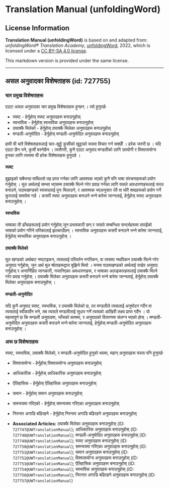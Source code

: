 # Translation Manual (unfoldingWord)

## License Information

**Translation Manual (unfoldingWord)** is based on and adapted from: _unfoldingWord® Translation Academy_, [unfoldingWord](https://unfoldingword.org/utw), 2022, which is licensed under a [CC BY-SA 4.0 license](https://creativecommons.org/licenses/by-sa/4.0/legalcode.en).

This markdown version is provided under the same license.



--------------------------------

## असल अनुवादका विशेषताहरू (id: 727755)

### चार प्रमुख विशेषताहरू

एउटा असल अनुवादका चार प्रमुख विशेषताहरू हुन्छन् । त्यो हुनुपर्छः

* स्‍पष्‍ट \- हेर्नुहोस् स्‍पष्‍ट अनुवादहरू बनाउनुहोस्
* स्वभाविक \- हेर्नुहोस् स्वभाविक अनुवादहरू बनाउनुहोस्
* ठ्याक्‍कै मिलेको \- हेर्नुहोस् ठ्याक्‍कै मिलेका अनुवादहरू बनाउनुहोस्
* मण्‍डली\-अनुमोदित \- हेर्नुहोस् मण्‍डली\-अनुमोदित अनुवादहरू बनाउनुहोस्

हामी यी चारै विशेषताहरूलाई चार\-खुट्टे कुर्सीको खुट्टाको रूपमा विचार गर्न सक्छौँ । हरेक जरुरी छ । यदि एउटा छैन भने, कुर्सी बस्नेछैन । त्यसैगरी, कुनै एउटा अनुवाद मण्‍डलीको लागि उपयोगी र विश्‍वासयोग्‍य हुनका लागि त्यसमा यी हरेक विशेषताहरू हुनुपर्छ ।

#### स्‍पष्‍ट

बुझाइको सबैभन्दा माथिल्‍लो तह प्राप्‍त गर्नका लागि आवश्‍यक भएको कुनै पनि भाषा संरचनाहरूको प्रयोग गर्नुहोस् । मूल अर्थलाई सम्भव भएसम्‍म ठ्याक्‍कै मिल्‍ने गरेर प्रवाह गर्नका लागि यसले अवधारणाहरूलाई सरल बनाउने, पाठ्यखण्‍डको स्वरूपलाई पुनः मिलाउने, र आवश्‍यक भएअनुसार धेरै वा थोरै शब्दहरूको प्रयोग गर्ने कुरालाई समावेश गर्छ । कसरी स्‍पष्‍ट अनुवादहरू बनाउने भन्‍ने बारेमा जान्‍नलाई, हेर्नुहोस् स्‍पष्‍ट अनुवादहरू बनाउनुहोस् ।

#### स्वभाविक

भाषाका ती ढाँचाहरूलाई प्रयोग गर्नुहोस् जुन प्रभावकारी छन् र जसले सम्बन्धित सन्दर्भहरूमा तपाईंको भाषाको प्रयोग गरिने तरिकालाई झल्‍काउँछन् । स्वभाविक अनुवादहरू कसरी बनाउने भन्‍ने बारेमा जान्‍नलाई, हेर्नुहोस् स्वभाविक अनुवादहरू बनाउनुहोस् ।

#### ठ्याक्‍कै मिलेको

मूल खण्‍डको अर्थबाट नघटाइकन, त्यसलाई परिवर्तन नगरिकन, वा त्यसमा नथपिकन ठ्याक्‍कै मिल्‍ने गरेर अनुवाद गर्नुहोस्, जुन अर्थ मूल श्रोताहरूद्वारा बुझिने थियो । मनमा पाठ्यखण्‍डको अर्थलाई राखेर अनुवाद गर्नुहोस् र अन्तर्निहित जानकारी, नजानिएका अवधारणाहरू, र भाषाका अलङ्कारहरूलाई ठ्याक्‍कै मिल्‍ने गरेर प्रवाह गर्नुहोस् । ठ्याक्‍कै मिलेका अनुवादहरू कसरी बनाउने भन्‍ने बारेमा जान्‍नलाई, हेर्नुहोस् ठ्याक्‍कै मिलेका अनुवादहरू बनाउनुहोस् ।

#### मण्‍डली\-अनुमोदित

यदि कुनै अनुवाद स्‍पष्‍ट, स्वभाविक, र ठ्याक्‍कै मिलेको छ, तर मण्‍डलीले त्यसलाई अनुमोदन गर्दैन वा त्यसलाई स्वीकार्दैन भने, तब त्यसले मण्‍डलीलाई सुधार गर्ने त्यसको आखिरी लक्ष्य प्राप्‍त गर्दैन । यो महत्त्वपूर्ण छ कि मण्‍डली अनुवादमा, जाँचको काममा, र अनुवादको वितरणमा संलग्‍न भएको होस् । मण्‍डली\-अनुमोदित अनुवादहरू कसरी बनाउने भन्‍ने बारेमा जान्‍नलाई, हेर्नुहोस् मण्‍डली\-अनुमोदित अनुवादहरू बनाउनुहोस् ।

### अरू छ विशेषताहरू

स्‍पष्‍ट, स्वभाविक, ठ्याक्‍कै मिलेको, र मण्‍डली\-अनुमोदित हुनुको थपमा, महान् अनुवादहरू यस्ता पनि हुनुपर्छः

* विश्‍वासयोग्‍य \- हेर्नुहोस् विश्‍वासयोग्‍य अनुवादहरू बनाउनुहोस्
* आधिकारिक \- हेर्नुहोस् आधिकारिक अनुवादहरू बनाउनुहोस्
* ऐतिहासिक \- हेर्नुहोस् ऐतिहासिक अनुवादहरू बनाउनुहोस्
* समान \- हेर्नुहोस् समान अनुवादहरू बनाउनुहोस्
* समन्वयमा गरिएको \- हेर्नुहोस् समन्वयमा गरिएका अनुवादहरू बनाउनुहोस्
* निरन्तर अगाडि बढिरहने \- हेर्नुहोस् निरन्तर अगाडि बढिरहने अनुवादहरू बनाउनुहोस्

* **Associated Articles:** ठ्याक्‍कै मिलेका अनुवादहरू बनाउनुहोस् (ID: `727747@UWTranslationManual`); आधिकारिक अनुवादहरू बनाउनुहोस् (ID: `727748@UWTranslationManual`); मण्‍डली-अनुमोदित अनुवादहरू बनाउनुहोस् (ID: `727749@UWTranslationManual`); स्‍पष्‍ट अनुवादहरू बनाउनुहोस् (ID: `727750@UWTranslationManual`); समन्वयमा गरिएका अनुवादहरू बनाउनुहोस् (ID: `727751@UWTranslationManual`); समान अनुवादहरू बनाउनुहोस् (ID: `727752@UWTranslationManual`); विश्‍वासयोग्‍य अनुवादहरू बनाउनुहोस् (ID: `727753@UWTranslationManual`); ऐतिहासिक अनुवादहरू बनाउनुहोस् (ID: `727754@UWTranslationManual`); स्वभाविक अनुवादहरू बनाउनुहोस् (ID: `727756@UWTranslationManual`); निरन्तर अगाडि बढिरहने अनुवादहरू बनाउनुहोस् (ID: `727757@UWTranslationManual`)

